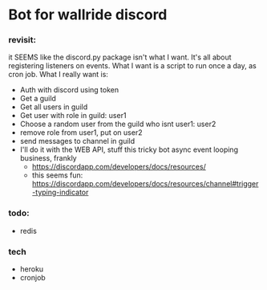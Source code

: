 # Bot for wallride discord

### revisit:
it SEEMS like the discord.py package isn't what I want. It's all about registering listeners on events.
What I want is a script to run once a day, as cron job.
What I really want is:
- Auth with discord using token
- Get a guild
- Get all users in guild
- Get user with role in guild: user1
- Choose a random user from the guild who isnt user1: user2
- remove role from user1, put on user2
- send messages to channel in guild
- I'll do it with the WEB API, stuff this tricky bot async event looping business, frankly
    - https://discordapp.com/developers/docs/resources/
    - this seems fun: https://discordapp.com/developers/docs/resources/channel#trigger-typing-indicator

### todo:
- redis

### tech
- heroku
- cronjob